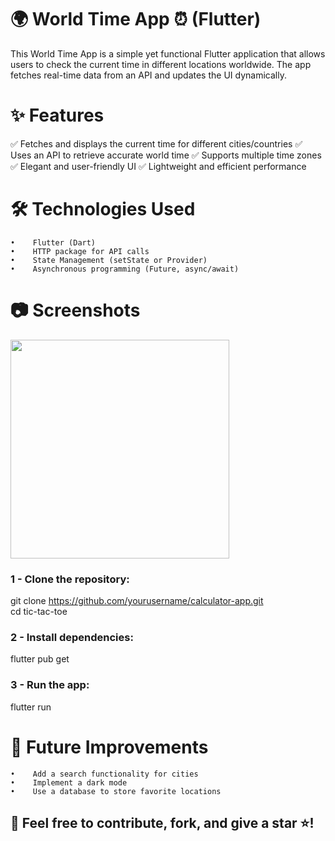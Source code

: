 # 🌍 World Time App ⏰ (Flutter)

This World Time App is a simple yet functional Flutter application that allows users to check the current time in different locations worldwide. The app fetches real-time data from an API and updates the UI dynamically.

# ✨ Features

✅ Fetches and displays the current time for different cities/countries
✅ Uses an API to retrieve accurate world time
✅ Supports multiple time zones
✅ Elegant and user-friendly UI
✅ Lightweight and efficient performance

# 🛠️ Technologies Used
    •    Flutter (Dart)
    •    HTTP package for API calls
    •    State Management (setState or Provider)
    •    Asynchronous programming (Future, async/await)

# 📷 Screenshots
<img src="assets/worldtime.gif" height="350em" />


### 1 - Clone the repository:
git clone https://github.com/yourusername/calculator-app.git  
cd tic-tac-toe

### 2 -  Install dependencies:
flutter pub get

### 3 - Run the app: 
flutter run

# 📌 Future Improvements
    •    Add a search functionality for cities
    •    Implement a dark mode
    •    Use a database to store favorite locations

## 📌 Feel free to contribute, fork, and give a star ⭐!
